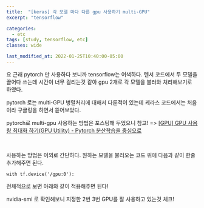 ```yaml
---
title:  "[keras] 각 모델 마다 다른 gpu 사용하기 multi-GPU"
excerpt: "tensorflow"

categories:
  - etc
tags: [study, tensorflow, etc]
classes: wide

last_modified_at: 2022-01-25T10:40:00-05:00
---
```


요 근래 pytorch 만 사용하다 보니까 tensorflow는 어색하다. 텐서 코드에서 두 모델을 끌어다 쓰는데 시간이 너무 걸리는것 같아 gpu 2개로 각 모델을 불러와 처리해보기로 하였다.

pytorch 로는 multi-GPU 병렬처리에 대해서 다룬적이 있는데 케라스 코드에서는 처음이라 구글링을 하면서 뜯어보았다.

pytorch로 multi-gpu 사용하는 방법은 포스팅해 두었으니 참고! => [[GPU] GPU 사용량 최대화 하기(GPU Utility) - Pytorch 분산학습을 중심으로](https://chaelin0722.github.io/etc/gpu_utility/)


<br>

사용하는 방법은 이외로 간단하다. 원하는 모델을 불러오는 코드 위에 다음과 같이 한줄 추가해주면 된다.

~~~
with tf.device('/gpu:0'):
~~~


전체적으로 보면 아래와 같이 적용해주면 된다!


<script src="https://gist.github.com/chaelin0722/976b7d95f0ce8ce46d0e7657385349a2.js"></script>


nvidia-smi 로 확인해보니 지정한 2번 3번 GPU를 잘 사용하고 있는것 체크!


